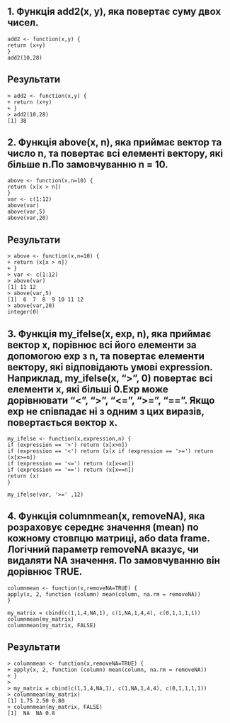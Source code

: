 ## 1. Функція add2(x, y), яка повертає суму двох чисел.

```
add2 <- function(x,y) {
return (x+y)
}
add2(10,28)
```

## Результати 

```
> add2 <- function(x,y) {
+ return (x+y)
+ }
> add2(10,28)
[1] 38
```


## 2. Функція above(x, n), яка приймає вектор та число n, та повертає всі елементі вектору, які більше n.По замовчуванню n = 10.

```
above <- function(x,n=10) {
return (x[x > n])
}
var <- c(1:12)
above(var)
above(var,5)
above(var,20)
```

## Результати 

```
> above <- function(x,n=10) {
+ return (x[x > n])
+ }
> var <- c(1:12)
> above(var)
[1] 11 12
> above(var,5)
[1]  6  7  8  9 10 11 12
> above(var,20)
integer(0)
```

## 3. Функція my_ifelse(x, exp, n), яка приймає вектор x, порівнює всі його елементи за допомогою exp з n, та повертає елементи вектору, які відповідають умові expression. Наприклад, my_ifelse(x, “>”, 0) повертає всі елементи x, які більші 0.Exp може дорівнювати “<”, “>”, “<=”, “>=”, “==”. Якщо exp не співпадає ні з одним з цих виразів, повертається вектор x.

```
my_ifelse <- function(x,expression,n) {
if (expression == '>') return (x[x>n])
if (expression == '<') return (x[x if (expression == '>=') return (x[x>=n])
if (expression == '<=') return (x[x<=n])
if (expression == '==') return (x[x==n])
return (x)
}

my_ifelse(var, '>=' ,12)
```


## 4. Функція columnmean(x, removeNA), яка розраховує середнє значення (mean) по кожному стовпцю матриці, або data frame. Логічний параметр removeNA вказує, чи видаляти NA значення. По замовчуванню він дорівнює TRUE.

```
columnmean <- function(x,removeNA=TRUE) {
apply(x, 2, function (column) mean(column, na.rm = removeNA))
}

my_matrix = cbind(c(1,1,4,NA,1), c(1,NA,1,4,4), c(0,1,1,1,1))
columnmean(my_matrix)
columnmean(my_matrix, FALSE)
```

## Результати 

```
> columnmean <- function(x,removeNA=TRUE) {
+ apply(x, 2, function (column) mean(column, na.rm = removeNA))
+ }
> 
> my_matrix = cbind(c(1,1,4,NA,1), c(1,NA,1,4,4), c(0,1,1,1,1))
> columnmean(my_matrix)
[1] 1.75 2.50 0.80
> columnmean(my_matrix, FALSE)
[1]  NA  NA 0.8
```

